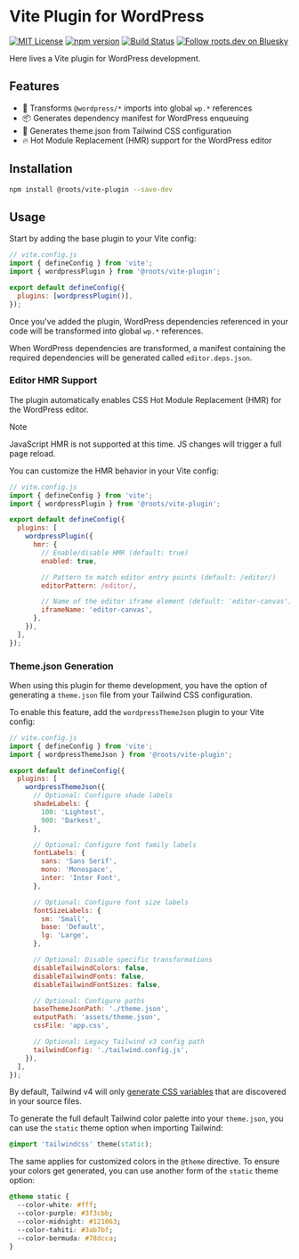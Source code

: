 # Vite Plugin for WordPress

<a href="https://github.com/roots/vite-plugin/blob/main/LICENSE.md"><img alt="MIT License" src="https://img.shields.io/github/license/roots/vite-plugin?color=%23525ddc&style=flat-square"></a>
<a href="https://www.npmjs.com/package/@roots/vite-plugin"><img alt="npm version" src="https://img.shields.io/npm/v/@roots/vite-plugin.svg?color=%23525ddc&style=flat-square"></a>
<a href="https://github.com/roots/vite-plugin/actions/workflows/tests.yml"><img alt="Build Status" src="https://img.shields.io/github/actions/workflow/status/roots/vite-plugin/tests.yml?color=%23525ddc&style=flat-square"></a>
<a href="https://bsky.app/profile/roots.dev"><img alt="Follow roots.dev on Bluesky" src="https://img.shields.io/badge/follow-@roots.dev-0085ff?logo=bluesky&style=flat-square"></a>

Here lives a Vite plugin for WordPress development.

## Features

- 🔄 Transforms `@wordpress/*` imports into global `wp.*` references
- 📦 Generates dependency manifest for WordPress enqueuing
- 🎨 Generates theme.json from Tailwind CSS configuration
- 🔥 Hot Module Replacement (HMR) support for the WordPress editor

## Installation

```bash
npm install @roots/vite-plugin --save-dev
```

## Usage

Start by adding the base plugin to your Vite config:

```js
// vite.config.js
import { defineConfig } from 'vite';
import { wordpressPlugin } from '@roots/vite-plugin';

export default defineConfig({
  plugins: [wordpressPlugin()],
});
```

Once you've added the plugin, WordPress dependencies referenced in your code will be transformed into global `wp.*` references.

When WordPress dependencies are transformed, a manifest containing the required dependencies will be generated called `editor.deps.json`.

### Editor HMR Support

The plugin automatically enables CSS Hot Module Replacement (HMR) for the WordPress editor.

> [!NOTE]
> JavaScript HMR is not supported at this time. JS changes will trigger a full page reload.

You can customize the HMR behavior in your Vite config:

```js
// vite.config.js
import { defineConfig } from 'vite';
import { wordpressPlugin } from '@roots/vite-plugin';

export default defineConfig({
  plugins: [
    wordpressPlugin({
      hmr: {
        // Enable/disable HMR (default: true)
        enabled: true,

        // Pattern to match editor entry points (default: /editor/)
        editorPattern: /editor/,

        // Name of the editor iframe element (default: 'editor-canvas')
        iframeName: 'editor-canvas',
      },
    }),
  ],
});
```

### Theme.json Generation

When using this plugin for theme development, you have the option of generating a `theme.json` file from your Tailwind CSS configuration.

To enable this feature, add the `wordpressThemeJson` plugin to your Vite config:

```js
// vite.config.js
import { defineConfig } from 'vite';
import { wordpressThemeJson } from '@roots/vite-plugin';

export default defineConfig({
  plugins: [
    wordpressThemeJson({
      // Optional: Configure shade labels
      shadeLabels: {
        100: 'Lightest',
        900: 'Darkest',
      },

      // Optional: Configure font family labels
      fontLabels: {
        sans: 'Sans Serif',
        mono: 'Monospace',
        inter: 'Inter Font',
      },

      // Optional: Configure font size labels
      fontSizeLabels: {
        sm: 'Small',
        base: 'Default',
        lg: 'Large',
      },

      // Optional: Disable specific transformations
      disableTailwindColors: false,
      disableTailwindFonts: false,
      disableTailwindFontSizes: false,

      // Optional: Configure paths
      baseThemeJsonPath: './theme.json',
      outputPath: 'assets/theme.json',
      cssFile: 'app.css',

      // Optional: Legacy Tailwind v3 config path
      tailwindConfig: './tailwind.config.js',
    }),
  ],
});
```

By default, Tailwind v4 will only [generate CSS variables](https://tailwindcss.com/docs/theme#generating-all-css-variables) that are discovered in your source files.

To generate the full default Tailwind color palette into your `theme.json`, you can use the `static` theme option when importing Tailwind:

```css
@import 'tailwindcss' theme(static);
```

The same applies for customized colors in the `@theme` directive. To ensure your colors get generated, you can use another form of the `static` theme option:

```css
@theme static {
  --color-white: #fff;
  --color-purple: #3f3cbb;
  --color-midnight: #121063;
  --color-tahiti: #3ab7bf;
  --color-bermuda: #78dcca;
}
```

